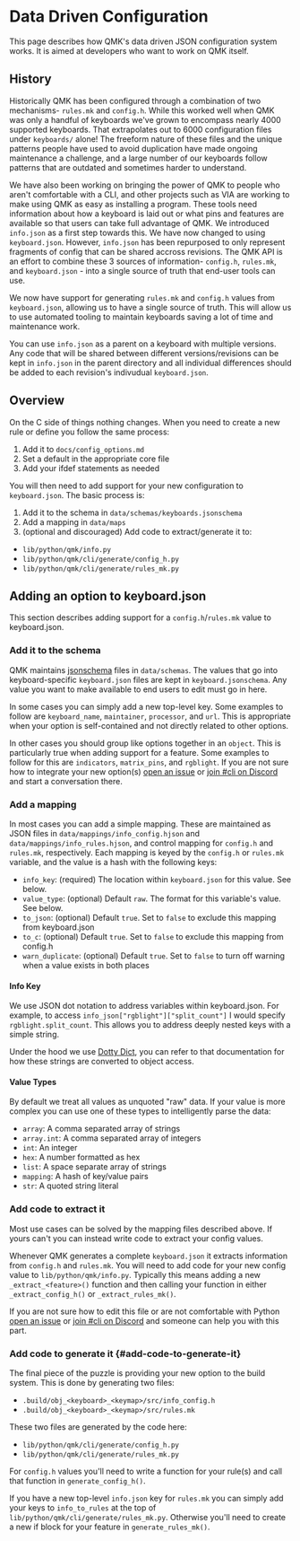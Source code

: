 # Data Driven Configuration

This page describes how QMK's data driven JSON configuration system works. It is aimed at developers who want to work on QMK itself.

## History

Historically QMK has been configured through a combination of two mechanisms- `rules.mk` and `config.h`. While this worked well when QMK was only a handful of keyboards we've grown to encompass nearly 4000 supported keyboards. That extrapolates out to 6000 configuration files under `keyboards/` alone! The freeform nature of these files and the unique patterns people have used to avoid duplication have made ongoing maintenance a challenge, and a large number of our keyboards follow patterns that are outdated and sometimes harder to understand.

We have also been working on bringing the power of QMK to people who aren't comfortable with a CLI, and other projects such as VIA are working to make using QMK as easy as installing a program. These tools need information about how a keyboard is laid out or what pins and features are available so that users can take full advantage of QMK. We introduced `info.json` as a first step towards this. We have now changed to using `keyboard.json`. However, `info.json` has been repurposed to only represent fragments of config that can be shared accross revisions. The QMK API is an effort to combine these 3 sources of information- `config.h`, `rules.mk`, and `keyboard.json` - into a single source of truth that end-user tools can use.

We now have support for generating `rules.mk` and `config.h` values from `keyboard.json`, allowing us to have a single source of truth. This will allow us to use automated tooling to maintain keyboards saving a lot of time and maintenance work.

You can use `info.json` as a parent on a keyboard with multiple versions. Any code that will be shared between different versions/revisions can be kept in `info.json` in the parent directory and all individual differences should be added to each revision's indivudual `keyboard.json`.

## Overview

On the C side of things nothing changes. When you need to create a new rule or define you follow the same process:

1. Add it to `docs/config_options.md`
1. Set a default in the appropriate core file
1. Add your ifdef statements as needed

You will then need to add support for your new configuration to `keyboard.json`. The basic process is:

1. Add it to the schema in `data/schemas/keyboards.jsonschema`
1. Add a mapping in `data/maps`
1. (optional and discouraged) Add code to extract/generate it to:
  * `lib/python/qmk/info.py`
  * `lib/python/qmk/cli/generate/config_h.py`
  * `lib/python/qmk/cli/generate/rules_mk.py`

## Adding an option to keyboard.json

This section describes adding support for a `config.h`/`rules.mk` value to keyboard.json.

### Add it to the schema

QMK maintains [jsonschema](https://json-schema.org/) files in `data/schemas`. The values that go into keyboard-specific `keyboard.json` files are kept in `keyboard.jsonschema`. Any value you want to make available to end users to edit must go in here.

In some cases you can simply add a new top-level key. Some examples to follow are `keyboard_name`, `maintainer`, `processor`, and `url`. This is appropriate when your option is self-contained and not directly related to other options.

In other cases you should group like options together in an `object`. This is particularly true when adding support for a feature. Some examples to follow for this are `indicators`, `matrix_pins`, and `rgblight`. If you are not sure how to integrate your new option(s) [open an issue](https://github.com/qmk/qmk_firmware/issues/new?assignees=&labels=cli%2C+python&template=other_issues.md&title=) or [join #cli on Discord](https://discord.gg/heQPAgy) and start a conversation there.

### Add a mapping

In most cases you can add a simple mapping. These are maintained as JSON files in `data/mappings/info_config.hjson` and `data/mappings/info_rules.hjson`, and control mapping for `config.h` and `rules.mk`, respectively. Each mapping is keyed by the `config.h` or `rules.mk` variable, and the value is a hash with the following keys:

* `info_key`: (required) The location within `keyboard.json` for this value. See below.
* `value_type`: (optional) Default `raw`. The format for this variable's value. See below.
* `to_json`: (optional) Default `true`. Set to `false` to exclude this mapping from keyboard.json
* `to_c`: (optional) Default `true`. Set to `false` to exclude this mapping from config.h
* `warn_duplicate`: (optional) Default `true`. Set to `false` to turn off warning when a value exists in both places

#### Info Key

We use JSON dot notation to address variables within keyboard.json. For example, to access `info_json["rgblight"]["split_count"]` I would specify `rgblight.split_count`. This allows you to address deeply nested keys with a simple string.

Under the hood we use [Dotty Dict](https://dotty-dict.readthedocs.io/en/latest/), you can refer to that documentation for how these strings are converted to object access.

#### Value Types

By default we treat all values as unquoted "raw" data. If your value is more complex you can use one of these types to intelligently parse the data:

* `array`: A comma separated array of strings
* `array.int`: A comma separated array of integers
* `int`: An integer
* `hex`: A number formatted as hex
* `list`: A space separate array of strings
* `mapping`: A hash of key/value pairs
* `str`: A quoted string literal

### Add code to extract it

Most use cases can be solved by the mapping files described above. If yours can't you can instead write code to extract your config values.

Whenever QMK generates a complete `keyboard.json` it extracts information from `config.h` and `rules.mk`. You will need to add code for your new config value to `lib/python/qmk/info.py`. Typically this means adding a new `_extract_<feature>()` function and then calling your function in either `_extract_config_h()` or `_extract_rules_mk()`.

If you are not sure how to edit this file or are not comfortable with Python [open an issue](https://github.com/qmk/qmk_firmware/issues/new?assignees=&labels=cli%2C+python&template=other_issues.md&title=) or [join #cli on Discord](https://discord.gg/heQPAgy) and someone can help you with this part.

### Add code to generate it {#add-code-to-generate-it}

The final piece of the puzzle is providing your new option to the build system. This is done by generating two files:

* `.build/obj_<keyboard>_<keymap>/src/info_config.h`
* `.build/obj_<keyboard>_<keymap>/src/rules.mk`

These two files are generated by the code here:

* `lib/python/qmk/cli/generate/config_h.py`
* `lib/python/qmk/cli/generate/rules_mk.py`

For `config.h` values you'll need to write a function for your rule(s) and call that function in `generate_config_h()`.

If you have a new top-level `info.json` key for `rules.mk` you can simply add your keys to `info_to_rules` at the top of `lib/python/qmk/cli/generate/rules_mk.py`. Otherwise you'll need to create a new if block for your feature in `generate_rules_mk()`.
